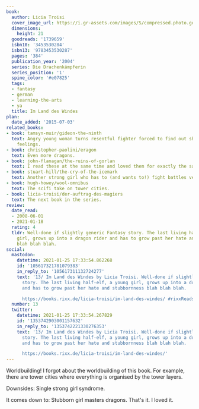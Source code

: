 ```yaml
---
book:
  author: Licia Troisi
  cover_image_url: https://i.gr-assets.com/images/S/compressed.photo.goodreads.com/books/1187624901l/1739659._SY475_.jpg
  dimensions:
    height: 21
  goodreads: '1739659'
  isbn10: '3453530284'
  isbn13: '9783453530287'
  pages: '384'
  publication_year: '2004'
  series: Die Drachenkämpferin
  series_position: '1'
  spine_color: '#e07825'
  tags:
  - fantasy
  - german
  - learning-the-arts
  - ya
  title: Im Land des Windes
plan:
  date_added: '2015-07-03'
related_books:
- book: tamsyn-muir/gideon-the-ninth
  text: Angry young woman turns resentful fighter forced to find out she still has
    feelings.
- book: christopher-paolini/eragon
  text: Even more dragons.
- book: john-flanagan/the-ruins-of-gorlan
  text: I read these at the same time and loved them for exactly the same reasons.
- book: stuart-hill/the-cry-of-the-icemark
  text: Another strong girl who has to (and wants to!) fight battles very young.
- book: hugh-howey/wool-omnibus
  text: The scifi take on tower cities.
- book: licia-troisi/der-auftrag-des-magiers
  text: The next book in the series.
review:
  date_read:
  - 2008-06-01
  - 2021-01-18
  rating: 4
  tldr: Well-done if slightly generic Fantasy story. The last living half-elf, a young
    girl, grows up into a dragon rider and has to grow past her hate and stubbornness
    blah blah blah.
social:
  mastodon:
    datetime: 2021-01-25 17:33:54.862268
    id: '105617321781079383'
    in_reply_to: '105617311132724277'
    text: '13/ Im Land des Windes by Licia Troisi. Well-done if slightly generic Fantasy
      story. The last living half-elf, a young girl, grows up into a dragon rider
      and has to grow past her hate and stubbornness blah blah blah.

      https://books.rixx.de/licia-troisi/im-land-des-windes/ #rixxReads'
  number: 13
  twitter:
    datetime: 2021-01-25 17:33:54.267829
    id: '1353742903001157632'
    in_reply_to: '1353742221330276353'
    text: '13/ Im Land des Windes by Licia Troisi. Well-done if slightly generic Fantasy
      story. The last living half-elf, a young girl, grows up into a dragon rider
      and has to grow past her hate and stubbornness blah blah blah.

      https://books.rixx.de/licia-troisi/im-land-des-windes/'
---
```


Worldbuilding! I forgot about the worldbuilding of this book. For example, there are tower cities where everything is
organised by the tower layers.

Downsides: Single strong girl syndrome.

It comes down to: Stubborn girl masters dragons. That's it. I loved it.
